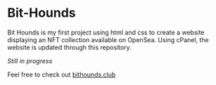 # Bit-Hounds
Bit Hounds is my first project using html and css to create a website displaying an NFT collection available on OpenSea.
Using cPanel, the website is updated through this repository.


*Still in progress*

Feel free to check out [bithounds.club](bithounds.club) 

